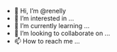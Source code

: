 - 👋 Hi, I’m @renelly
- 👀 I’m interested in ...
- 🌱 I’m currently learning ...
- 💞️ I’m looking to collaborate on ...
- 📫 How to reach me ...

<!---
renelly/renelly is a ✨ special ✨ repository because its `README.md` (this file) appears on your GitHub profile.
You can click the Preview link to take a look at your changes.
--->
